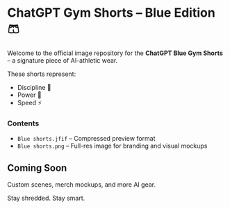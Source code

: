 # ChatGPT Gym Shorts – Blue Edition 🩳

Welcome to the official image repository for the **ChatGPT Blue Gym Shorts** – a signature piece of AI-athletic wear.

These shorts represent:
- Discipline 🧠
- Power 💪
- Speed ⚡

### Contents
- `Blue shorts.jfif` – Compressed preview format
- `Blue shorts.png` – Full-res image for branding and visual mockups

## Coming Soon
Custom scenes, merch mockups, and more AI gear.

Stay shredded. Stay smart.
